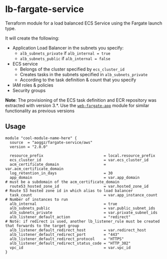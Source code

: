 # lb-fargate-service

Terraform module for a load balanced ECS Service using the Fargate launch type.

It will create the following:

- Application Load Balancer in the subnets you specify:
  - `alb_subnets_private` if `alb_internal = true`
  - `alb_subnets_public` if `alb_internal = false`
- ECS service
  - Belongs of the cluster specified by `ecs_cluster_id`
  - Creates tasks in the subnets specified in `alb_subnets_private`
  - According to the task definition & count that you specify
- IAM roles & policies
- Security groups

**Note**: The provisioning of the ECS task definition and ECR repository was extracted with version 3.\*. Use the [`web-fargate-app`](https://github.com/aoggz/terraform-aws-web-fargate-app) module for similar functionality as previous versions

## Usage

```hcl
module "cool-module-name-here" {
  source  = "aoggz/fargate-service/aws"
  version = "2.0.0"

  resource_prefix                           = local.resource_prefix
  ecs_cluster_id                            = var.ecs_cluster_id
  acm_certificate_domain                    = var.acm_certificate_domain
  log_retention_in_days                     = 30
  app_domain                                = var.app_domain              # must be a subdomain of the acm_certificate_domain
  route53_hosted_zone_id                    = var.hosted_zone_id          # Route 53 hosted zone id in which alias to load balancer
  task_count                                = var.app_instance_count      # Number of instances to run
  alb_internal                              = true
  alb_subnets_public                        = var.public_subnet_ids
  alb_subnets_private                       = var.private_subnet_ids
  alb_listener_default_action               = "redirect"                  # Note: if redirect is used, another lb_listener_rule must be created that forwards to the target group
  alb_listener_default_redirect_host        = var.redirect_host
  alb_listener_default_redirect_port        = "443"
  alb_listener_default_redirect_protocol    = "HTTPS"
  alb_listener_default_redirect_status_code = "HTTP_302"
  vpc_id                                    = var.vpc_id
}
```
